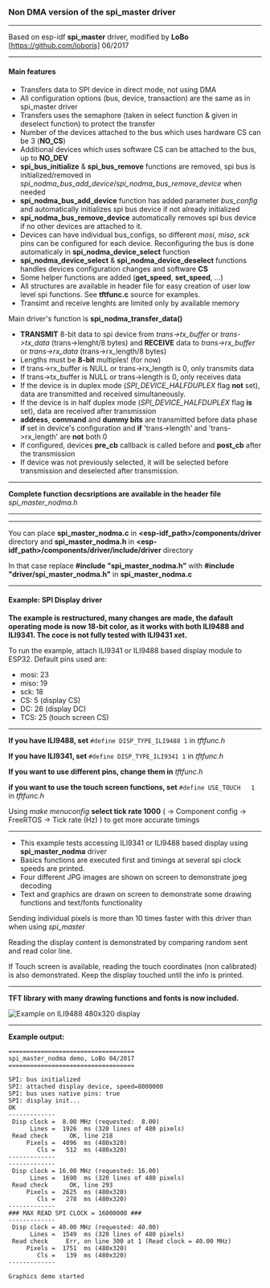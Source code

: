 
### Non DMA version of the spi_master driver

---

Based on esp-idf **spi_master** driver, modified by **LoBo** [https://github.com/loboris] 06/2017

---

#### Main features

*  Transfers data to SPI device in direct mode, not using DMA
*  All configuration options (bus, device, transaction) are the same as in spi_master driver
*  Transfers uses the semaphore (taken in select function & given in deselect function) to protect the transfer
*  Number of the devices attached to the bus which uses hardware CS can be 3 (**NO_CS**)
*  Additional devices which uses software CS can be attached to the bus, up to **NO_DEV**
*  **spi_bus_initialize** & **spi_bus_remove** functions are removed, spi bus is initialized/removed in *spi_nodma_bus_add_device*/*spi_nodma_bus_remove_device* when needed
*  **spi_nodma_bus_add_device** function has added parameter *bus_config* and automatically initializes spi bus device if not already initialized
*  **spi_nodma_bus_remove_device** automatically removes spi bus device if no other devices are attached to it.
*  Devices can have individual bus_configs, so different *mosi*, *miso*, *sck* pins can be configured for each device. Reconfiguring the bus is done automaticaly in **spi_nodma_device_select** function
*  **spi_nodma_device_select** & **spi_nodma_device_deselect** functions handles devices configuration changes and software **CS**
*  Some helper functions are added (**get_speed**, **set_speed**, ...)
*  All structures are available in header file for easy creation of user low level spi functions. See **tftfunc.c** source for examples.
*  Transimt and receive lenghts are limited only by available memory

Main driver's function is **spi_nodma_transfer_data()**

*  **TRANSMIT** 8-bit data to spi device from *trans->tx_buffer* or *trans->tx_data* (trans->lenght/8 bytes) and **RECEIVE** data to *trans->rx_buffer* or *trans->rx_data* (trans->rx_length/8 bytes)
*  Lengths must be **8-bit** multiples! (for now)
*  If trans->rx_buffer is NULL or trans->rx_length is 0, only transmits data
*  If trans->tx_buffer is NULL or trans->length is 0, only receives data
*  If the device is in duplex mode (*SPI_DEVICE_HALFDUPLEX* flag **not** set), data are transmitted and received simultaneously.
*  If the device is in half duplex mode (*SPI_DEVICE_HALFDUPLEX* flag **is** set), data are received after transmission
*  **address**, **command** and **dummy bits** are transmitted before data phase **if** set in device's configuration and **if** 'trans->length' and 'trans->rx_length' are **not** both 0
*  If configured, devices **pre_cb** callback is called before and **post_cb** after the transmission
*  If device was not previously selected, it will be selected before transmission and deselected after transmission.

---

**Complete function decsriptions are available in the header file** *spi_master_nodma.h*

---

---

You can place **spi_master_nodma.c** in **<esp-idf_path>/components/driver** directory
and **spi_master_nodma.h** in **<esp-idf_path>/components/driver/include/driver** directory

In that case replace **#include "spi_master_nodma.h"** with **#include "driver/spi_master_nodma.h"** in **spi_master_nodma.c**

---

#### Example: SPI Display driver

**The example is restructured, many changes are made, the dafault operating mode is now 18-bit color, as it works with both ILI9488 and ILI9341. The coce is not fully tested with ILI9431 xet.**


To run the example, attach ILI9341 or ILI9488 based display module to ESP32. Default pins used are:
* mosi: 23
* miso: 19
*  sck: 18
*   CS:  5 (display CS)
*   DC: 26 (display DC)
*  TCS: 25 (touch screen CS)

---

**If you have ILI9488, set** `#define DISP_TYPE_ILI9488	1` in *tftfunc.h*

**If you have ILI9341, set** `#define DISP_TYPE_ILI9341	1` in *tftfunc.h*

**If you want to use different pins, change them in** *tftfunc.h*

**if you want to use the touch screen functions, set** `#define USE_TOUCH	1` in *tftfunc.h*

Using *make menuconfig* **select tick rate 1000** ( → Component config → FreeRTOS → Tick rate (Hz) ) to get more accurate timings

---

*  This example tests accessing ILI9341 or ILI9488 based display using **spi_master_nodma** driver
*  Basics functions are executed first and timings at several spi clock speeds are printed.
*  Four different JPG images are shown on screen to demonstrate jpeg decoding
*  Text and graphics are drawn on screen to demonstrate some drawing functions and text/fonts functionality

Sending individual pixels is more than 10 times faster with this driver than when using *spi_master*
 
Reading the display content is demonstrated by comparing random sent and read color line.
 
If Touch screen is available, reading the touch coordinates (non calibrated) is also demonstrated. Keep the display touched until the info is printed.

---

**TFT library with many drawing functions and fonts is now included.**

![Example on ILI9488 480x320 display](https://raw.githubusercontent.com/loboris/ESP32_SPI_MASTER_NODMA_EXAMPLE/master/demo.jpg)

---

**Example output:**

```
===================================
spi_master_nodma demo, LoBo 04/2017
===================================

SPI: bus initialized
SPI: attached display device, speed=8000000
SPI: bus uses native pins: true
SPI: display init...
OK
-------------
 Disp clock =  8.00 MHz (requested:  8.00)
      Lines =  1926  ms (320 lines of 480 pixels)
 Read check      OK, line 218
     Pixels =  4096  ms (480x320)
        Cls =   512  ms (480x320)
-------------
-------------
 Disp clock = 16.00 MHz (requested: 16.00)
      Lines =  1690  ms (320 lines of 480 pixels)
 Read check      OK, line 293
     Pixels =  2625  ms (480x320)
        Cls =   278  ms (480x320)
-------------
### MAX READ SPI CLOCK = 16000000 ###
-------------
 Disp clock = 40.00 MHz (requested: 40.00)
      Lines =  1549  ms (320 lines of 480 pixels)
 Read check     Err, on line 300 at 1 (Read clock = 40.00 MHz)
     Pixels =  1751  ms (480x320)
        Cls =   139  ms (480x320)
-------------

Graphics demo started
```
